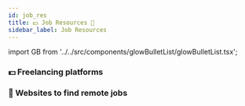 ```yaml
---
id: job_res
title: 💵 Job Resources 💸
sidebar_label: Job Resources
---
```


import GB from '../../src/components/glowBulletList/glowBulletList.tsx';

### 💵 Freelancing platforms

<GB link="http://toptal.com" item="toptal"/>
<GB link="http://upwork.com" item="upwork"/>
<GB link="http://freelancer.com" item="freelancer"/>
<GB link="http://peopleperhour.com" item="peopleperhour"/>
<GB link="http://simplyhired.com" item="simplyhired"/>
<GB link="http://envato.com" item="envato"/>
<GB link="http://guru.com" item="guru"/>
<GB link="http://fiverr.com" item="fiverr"/>
<GB link="http://hireable.com" item="hireable"/>
<GB link="http://6nomads.com" item="6nomads"/>

### 💸 Websites to find remote jobs

<GB link="http://flexjobs.com" item="flexjobs"/>
<GB link="http://remote.co/remote-jobs" item="remote.co"/>
<GB link="http://justremote.co" item="justremote"/>
<GB link="http://weworkremotely.com" item="weworkremotely"/>
<GB link="http://remoteok.io" item="remoteok"/>
<GB link="http://jobspresso.co" item="jobspresso"/>
<GB link="http://europeremotely.com" item="europeremotely"/>
<GB link="http://wfh.io" item="wfh"/>
